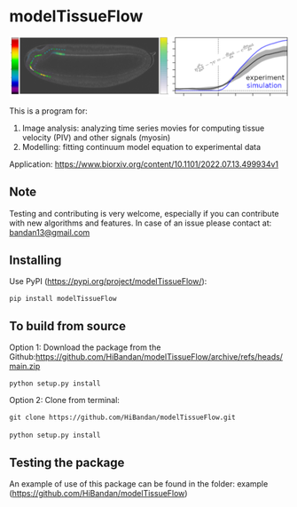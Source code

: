 # modelTissueFlow

![alt text](https://github.com/HiBandan/modelTissueFlow/blob/main/logo/logoModelTissueFlow-2.0.png)


This is a program for:
1. Image analysis: analyzing time series movies for computing tissue velocity (PIV) and other signals (myosin)
2. Modelling: fitting continuum model equation to experimental data 

Application: https://www.biorxiv.org/content/10.1101/2022.07.13.499934v1

## Note

Testing and contributing is very welcome, especially if you can contribute with new algorithms and features. In case of an issue please contact at: bandan13@gmail.com  

## Installing

Use PyPI (<https://pypi.org/project/modelTissueFlow/>):

    pip install modelTissueFlow

## To build from source

Option 1: Download the package from the Github:https://github.com/HiBandan/modelTissueFlow/archive/refs/heads/main.zip

    python setup.py install 
    
Option 2: Clone from terminal: 

    git clone https://github.com/HiBandan/modelTissueFlow.git

    python setup.py install 

## Testing the package

An example of use of this package can be found in the folder: example (https://github.com/HiBandan/modelTissueFlow)


